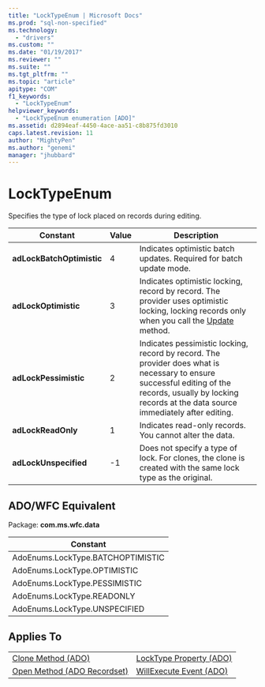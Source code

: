 ```yaml
---
title: "LockTypeEnum | Microsoft Docs"
ms.prod: "sql-non-specified"
ms.technology:
  - "drivers"
ms.custom: ""
ms.date: "01/19/2017"
ms.reviewer: ""
ms.suite: ""
ms.tgt_pltfrm: ""
ms.topic: "article"
apitype: "COM"
f1_keywords: 
  - "LockTypeEnum"
helpviewer_keywords: 
  - "LockTypeEnum enumeration [ADO]"
ms.assetid: d2894eaf-4450-4ace-aa51-c8b875fd3010
caps.latest.revision: 11
author: "MightyPen"
ms.author: "genemi"
manager: "jhubbard"
---
```

# LockTypeEnum
Specifies the type of lock placed on records during editing.  
  
|Constant|Value|Description|  
|--------------|-----------|-----------------|  
|**adLockBatchOptimistic**|4|Indicates optimistic batch updates. Required for batch update mode.|  
|**adLockOptimistic**|3|Indicates optimistic locking, record by record. The provider uses optimistic locking, locking records only when you call the [Update](../../../ado/reference/ado-api/update-method.md) method.|  
|**adLockPessimistic**|2|Indicates pessimistic locking, record by record. The provider does what is necessary to ensure successful editing of the records, usually by locking records at the data source immediately after editing.|  
|**adLockReadOnly**|1|Indicates read-only records. You cannot alter the data.|  
|**adLockUnspecified**|-1|Does not specify a type of lock. For clones, the clone is created with the same lock type as the original.|  
  
## ADO/WFC Equivalent  
 Package: **com.ms.wfc.data**  
  
|Constant|  
|--------------|  
|AdoEnums.LockType.BATCHOPTIMISTIC|  
|AdoEnums.LockType.OPTIMISTIC|  
|AdoEnums.LockType.PESSIMISTIC|  
|AdoEnums.LockType.READONLY|  
|AdoEnums.LockType.UNSPECIFIED|  
  
## Applies To  
  
|||  
|-|-|  
|[Clone Method (ADO)](../../../ado/reference/ado-api/clone-method-ado.md)|[LockType Property (ADO)](../../../ado/reference/ado-api/locktype-property-ado.md)|  
|[Open Method (ADO Recordset)](../../../ado/reference/ado-api/open-method-ado-recordset.md)|[WillExecute Event (ADO)](../../../ado/reference/ado-api/willexecute-event-ado.md)|